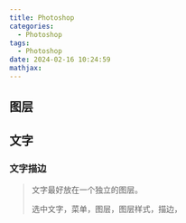 ```yaml
---
title: Photoshop
categories:
  - Photoshop
tags:
  - Photoshop
date: 2024-02-16 10:24:59
mathjax:
---
```


## 图层



## 文字

### 文字描边

> 文字最好放在一个独立的图层。
>
> 选中文字，菜单，图层，图层样式，描边，
